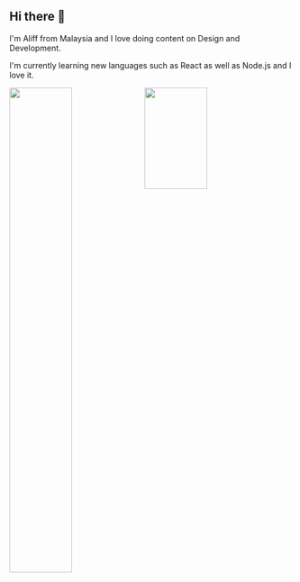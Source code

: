## Hi there 👋

I'm Aliff from Malaysia and I love doing content on Design and Development. 

I'm currently learning new languages such as React as well as Node.js and I love it.


<img align="left" width="47%" src="https://github-readme-stats.vercel.app/api?username=aliffazfar&show_icons=true&theme=dark" />
<img align="left" height="180px" width="47%" src="https://github-readme-stats.vercel.app/api/top-langs/?username=aliffazfar&layout=compact&theme=dark" />


